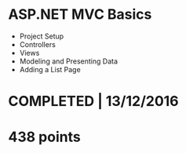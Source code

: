 # ASP.NET MVC Basics
- Project Setup 
- Controllers 
- Views 
- Modeling and Presenting Data 
- Adding a List Page 

# COMPLETED | 13/12/2016
# 438 points
